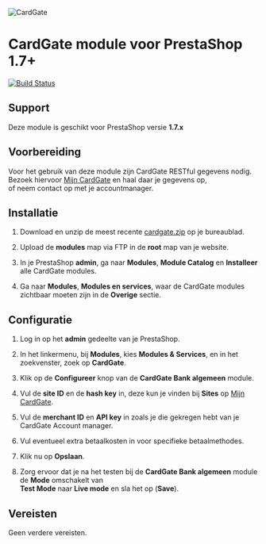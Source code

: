 ![CardGate](https://cdn.curopayments.net/thumb/200/logos/cardgate.png)

# CardGate module voor PrestaShop 1.7+

[![Build Status](https://travis-ci.org/cardgate/prestashop17.svg?branch=master)](https://travis-ci.org/cardgate/prestashop17)

## Support

Deze module is geschikt voor PrestaShop versie **1.7.x**

## Voorbereiding

Voor het gebruik van deze module zijn CardGate RESTful gegevens nodig.  
Bezoek hiervoor [Mijn CardGate](https://my.cardgate.com/) en haal daar je gegevens op,  
of neem contact op met je accountmanager.  

## Installatie

1. Download en unzip de meest recente [cardgate.zip](https://github.com/cardgate/prestashop17/releases/) op je bureaublad.

2. Upload de **modules** map via FTP in de **root** map van je website.

3. In je PrestaShop **admin**, ga naar **Modules**, **Module Catalog** en **Installeer** alle CardGate modules.

4. Ga naar **Modules**, **Modules en services**, waar de CardGate modules zichtbaar moeten zijn in de **Overige** sectie.

## Configuratie

1. Log in op het <b>admin</b> gedeelte van je PrestaShop.  

2. In het linkermenu, bij **Modules**, kies **Modules & Services**, en in het zoekvenster, zoek op **CardGate**.

3. Klik op de **Configureer** knop van de **CardGate Bank algemeen** module.

4. Vul de **site ID** en de **hash key** in, deze kun je vinden bij **Sites** op [Mijn CardGate](https://my.cardgate.com/).

5. Vul de **merchant ID** en **API key** in zoals je die gekregen hebt van je CardGate Account manager.

6. Vul eventueel extra betaalkosten in voor specifieke betaalmethodes.

7. Klik nu op **Opslaan**.

8. Zorg ervoor dat je na het testen bij de **CardGate Bank algemeen** module de **Mode** omschakelt van  
   **Test Mode** naar **Live mode** en sla het op (**Save**).

## Vereisten

Geen verdere vereisten.
